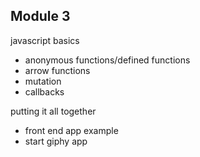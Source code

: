 ## Module 3

javascript basics
  - anonymous functions/defined functions
  - arrow functions
  - mutation
  - callbacks

putting it all together
  - front end app example
  - start giphy app